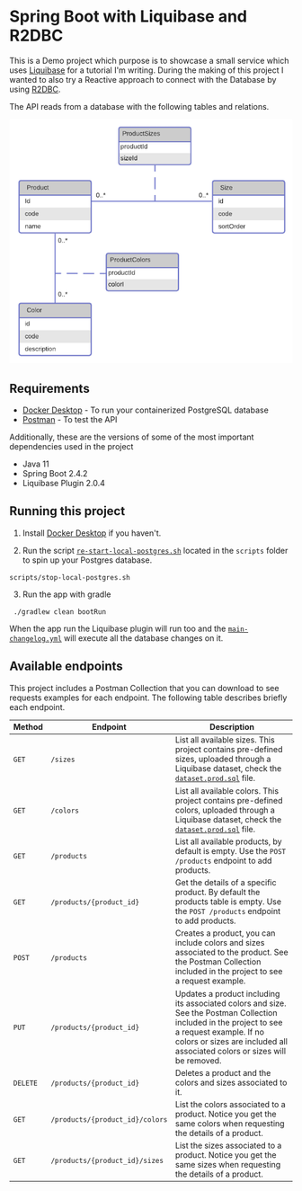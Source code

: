 # Spring Boot with Liquibase and R2DBC

This is a Demo project which purpose is to showcase a small service which uses [Liquibase](https://www.liquibase.org/) for a tutorial I'm writing. During the making of this project I wanted to also try a Reactive approach to connect with the Database by using [R2DBC](https://spring.io/projects/spring-data-r2dbc). 

The API reads from a database with the following tables and relations.

![](documentation/images/liquibase-demo-db.png)

## Requirements 

- [Docker Desktop](https://www.docker.com/products/docker-desktop) - To run your containerized PostgreSQL database
- [Postman](https://www.postman.com/downloads/) - To test the API

Additionally, these are the versions of some of the most important dependencies used in the project

- Java 11
- Spring Boot 2.4.2
- Liquibase Plugin 2.0.4

## Running this project

1. Install [Docker Desktop](https://www.docker.com/products/docker-desktop) if you haven't.

2. Run the script [`re-start-local-postgres.sh`](scripts/re-start-local-postgres.sh) located in the `scripts` folder to spin up your Postgres database.
```shell script
scripts/stop-local-postgres.sh    
```

3. Run the app with gradle
```
 ./gradlew clean bootRun
```
When the app run the Liquibase plugin will run too and the [`main-changelog.yml`](src/main/resources/db/changelog/main-changelog.yml) will execute all the database changes on it. 

## Available endpoints

This project includes a Postman Collection that you can download to see requests examples for each endpoint. The following table describes briefly each endpoint.

| Method   | Endpoint                        | Description                                                                                                                                                                                                                 |
|----------|---------------------------------|-----------------------------------------------------------------------------------------------------------------------------------------------------------------------------------------------------------------------------|
| `GET`    | `/sizes`                        | List all available sizes. This project contains pre-defined sizes, uploaded through a Liquibase dataset, check the [`dataset.prod.sql`](src/main/resources/db/changelog/dataset.prod.sql) file.                                                                                 |
| `GET`    | `/colors`                       | List all available colors. This project contains pre-defined colors, uploaded through a Liquibase dataset, check the [`dataset.prod.sql`](src/main/resources/db/changelog/dataset.prod.sql) file.                                                                               |
| `GET`    | `/products`                     | List all available products, by default is empty. Use the `POST /products` endpoint to add products.                                                                                                                        |
| `GET`    | `/products/{product_id}`        | Get the details of a specific product. By default the products table is empty. Use the `POST /products` endpoint to add products.                                                                                           |
| `POST`   | `/products`                     | Creates a product, you can include colors and sizes associated to the product. See the Postman Collection included in the project to see a request example.                                                                 |
| `PUT`    | `/products/{product_id}`        | Updates a product including its associated colors and size. See the Postman Collection included in the project to see a request example. If no colors or sizes are included all associated colors or sizes will be removed. |
| `DELETE` | `/products/{product_id}`        | Deletes a product and the colors and sizes associated to it.                                                                                                                                                                |
| `GET`    | `/products/{product_id}/colors` | List the colors associated to a product. Notice you get the same colors when requesting the details of a product.                                                                                                           |
| `GET`    | `/products/{product_id}/sizes`  | List the sizes associated to a product. Notice you get the same sizes when requesting the details of a product.                                                                                                             |
